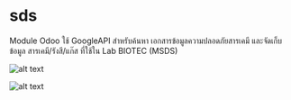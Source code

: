 # sds
Module Odoo ใช้ GoogleAPI สำหรับค้นหา เอกสารข้อมูลความปลอดภัยสารเคมี และจัดเก็บข้อมูล สารเคมี/รังสี/แก๊ส ที่ใช้ใน Lab BIOTEC (MSDS)

![alt text](https://github.com/StCrownClown/sds/blob/master/sds01.png "sds 1")

![alt text](https://github.com/StCrownClown/sds/blob/master/sds02.png "sds 2")
